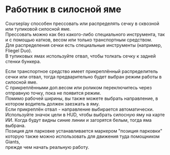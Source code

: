 # Работник в силосной яме

  
Courseplay способен прессовать или распределять сечку в сквозной или тупиковой силосной яме.  
Прессовать можно как без какого-либо специального инструмента, так и с помощью катков, весом или только транспортным средством.  
Для распределения сечки есть специальные инструменты (например, Fliegel Duo).  
В тупиковых ямах используйте отвал, чтобы толкать сечку к задней стенки бункера.  

  
Если транспортное средство имеет прикреплённый распределитель сечки или отвал, тогда предварительно будет выбран режим работы в силосной яме.   
С прикреплёнными доп.весом или роликом переключитесь через отправную точку, пока не появится режим.  
Помимо рабочей ширины, вы также можете выбрать направление, в котором водитель должен заезжать в яму.   
Если прикреплён отвал - направление выбирается автоматически.  
Используйте значок цели в HUD, чтобы выбрать силосную яму на карте ИИ. Когда будут видны синие линии и загорятся белым, тогда яма выбрана.  
Позиция для парковке устанавливается маркером "позиция парковки" которую также можно использовать для движения туда помощником Giants,   
прежде чем начать реальную работу.  

